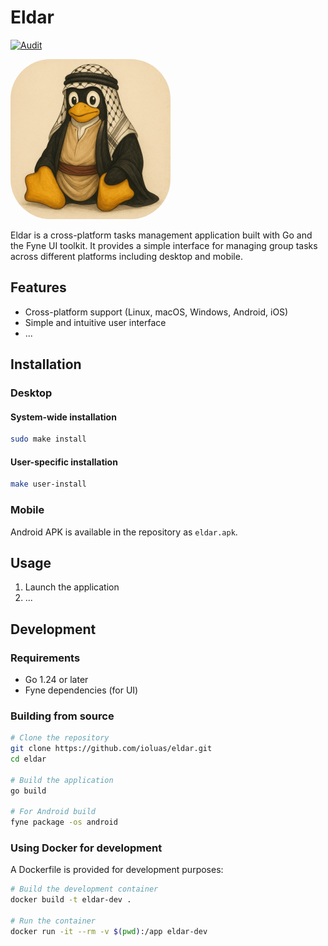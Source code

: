 # Eldar

[![Audit](https://github.com/ioluas/eldar/actions/workflows/audit.yml/badge.svg)](https://github.com/ioluas/eldar/actions/workflows/audit.yml)

<img src="PalestinanTux.png" alt="Palestinian Tux" width="256" height="256" style="border-radius: 25%;">

Eldar is a cross-platform tasks management application built with Go and the Fyne UI toolkit. It provides a simple interface for managing group tasks across different platforms including desktop and mobile.

## Features

- Cross-platform support (Linux, macOS, Windows, Android, iOS)
- Simple and intuitive user interface
- ...

## Installation

### Desktop

#### System-wide installation

```bash
sudo make install
```

#### User-specific installation

```bash
make user-install
```

### Mobile

Android APK is available in the repository as `eldar.apk`.

## Usage

1. Launch the application
2. ...

## Development

### Requirements

- Go 1.24 or later
- Fyne dependencies (for UI)

### Building from source

```bash
# Clone the repository
git clone https://github.com/ioluas/eldar.git
cd eldar

# Build the application
go build

# For Android build
fyne package -os android
```

### Using Docker for development

A Dockerfile is provided for development purposes:

```bash
# Build the development container
docker build -t eldar-dev .

# Run the container
docker run -it --rm -v $(pwd):/app eldar-dev
```
